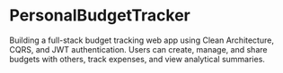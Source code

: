 # PersonalBudgetTracker
Building a full-stack budget tracking web app using Clean Architecture, CQRS, and JWT authentication. Users can create, manage, and share budgets with others, track expenses, and view analytical summaries.
